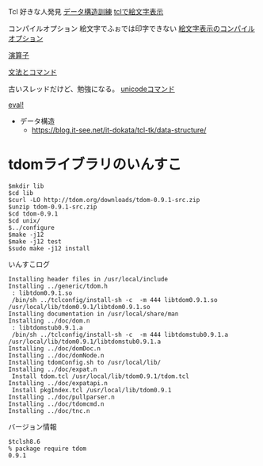 



Tcl 好きな人発見
[データ構造訓練](https://blog.it-see.net/it-dokata/tcl-tk/data-structure/)
[tclで絵文字表示](https://yuuki0xff.jp/articles/build-cpython-tcl-tk-for-adding-unicode-emoji-supports.html)

コンパイルオプション
絵文字でふぉでは印字できない
[絵文字表示のコンパイルオプション](https://wiki.tcl-lang.org/page/emoji)

[演算子](https://www.tutorialspoint.com/tcl-tk/tcl_operators.htm)

[文法とコマンド](https://freesoftnet.co.jp/webfiles/tclkits/doc/tclcom.html)

古いスレッドだけど、勉強になる。
[unicodeコマンド](http://www.rakunet.org/tsnet/TSfree/48/1442.html)

[eval!](http://www.interq.or.jp/japan/s-imai/tcltk/list.html)


- データ構造
  - https://blog.it-see.net/it-dokata/tcl-tk/data-structure/

# tdomライブラリのいんすこ

```
$mkdir lib
$cd lib
$curl -LO http://tdom.org/downloads/tdom-0.9.1-src.zip
$unzip tdom-0.9.1-src.zip
$cd tdom-0.9.1
$cd unix/
$../configure
$make -j12
$make -j12 test
$sudo make -j12 install
```

いんすこログ

```
Installing header files in /usr/local/include
Installing ../generic/tdom.h
 : libtdom0.9.1.so
 /bin/sh ../tclconfig/install-sh -c  -m 444 libtdom0.9.1.so /usr/local/lib/tdom0.9.1/libtdom0.9.1.so
Installing documentation in /usr/local/share/man
Installing ../doc/dom.n
 : libtdomstub0.9.1.a
 /bin/sh ../tclconfig/install-sh -c  -m 444 libtdomstub0.9.1.a /usr/local/lib/tdom0.9.1/libtdomstub0.9.1.a
Installing ../doc/domDoc.n
Installing ../doc/domNode.n
Installing tdomConfig.sh to /usr/local/lib/
Installing ../doc/expat.n
 Install tdom.tcl /usr/local/lib/tdom0.9.1/tdom.tcl
Installing ../doc/expatapi.n
 Install pkgIndex.tcl /usr/local/lib/tdom0.9.1
Installing ../doc/pullparser.n
Installing ../doc/tdomcmd.n
Installing ../doc/tnc.n
```

バージョン情報

```
$tclsh8.6
% package require tdom
0.9.1
```
